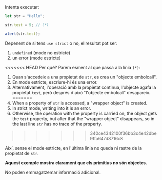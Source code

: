 
Intenta executar:

```js run
let str = "Hello";

str.test = 5; // (*)

alert(str.test);
```

Depenent de si tens `use strict` o no, el resultat pot ser:

1. `undefined` (mode no estricte)
2. un error (mode estricte)

<<<<<<< HEAD
Per què? Parem esment al que passa a la línia `(*)`:

1. Quan s'accedeix a una propietat de `str`, es crea un "objecte embolcall".
2. En mode estricte, escriure-hi és una error.
3. Alternativament, l'operació amb la propietat continua, l'objecte agafa la propietat `test`, però després d'això "l'objecte embolcall" desapareix.
=======
1. When a property of `str` is accessed, a "wrapper object" is created.
2. In strict mode, writing into it is an error.
3. Otherwise, the operation with the property is carried on, the object gets the `test` property, but after that the "wrapper object" disappears, so in the last line `str` has no trace of the property.
>>>>>>> 340ce4342100f36bb3c4e42dbe9ffa647d8716c8

Així, sense el mode estricte, en l'última línia no queda ni rastre de la propietat de  `str`. 

**Aquest exemple mostra clarament que els primitius no són objectes.** 

No poden emmagatzemar informació adicional. 